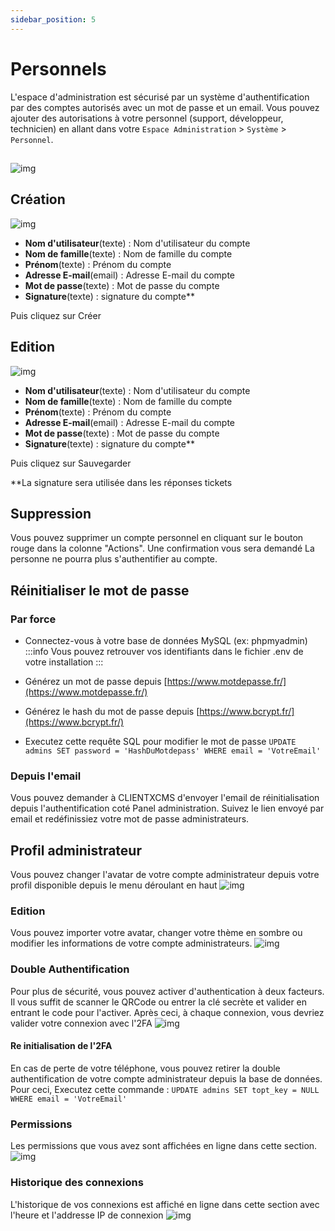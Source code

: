```yaml
---
sidebar_position: 5
---
```


# Personnels

L'espace d'administration est sécurisé par un système d'authentification par des comptes autorisés avec un mot de passe et un email. Vous pouvez ajouter des autorisations à votre personnel (support, développeur, technicien) en allant dans votre `Espace Administration` > `Système` > `Personnel`.
## 
![img](https://media.discordapp.net/attachments/926274245225504779/1001985181755912294/unknown.png?width=1200&height=199)
## Création
![img](https://media.discordapp.net/attachments/926274245225504779/1002000696670945300/unknown.png?width=1200&height=380)
- **Nom d'utilisateur**(texte) : Nom d'utilisateur du compte
- **Nom de famille**(texte) : Nom de famille du compte
- **Prénom**(texte) : Prénom du compte
- **Adresse E-mail**(email) : Adresse E-mail du compte
- **Mot de passe**(texte) : Mot de passe du compte
- **Signature**(texte) : signature du compte**

Puis cliquez sur Créer
## Edition
![img](https://media.discordapp.net/attachments/926274245225504779/1002002716031197344/unknown.png?width=1200&height=344)
- **Nom d'utilisateur**(texte) : Nom d'utilisateur du compte
- **Nom de famille**(texte) : Nom de famille du compte
- **Prénom**(texte) : Prénom du compte
- **Adresse E-mail**(email) : Adresse E-mail du compte
- **Mot de passe**(texte) : Mot de passe du compte
- **Signature**(texte) : signature du compte**

Puis cliquez sur Sauvegarder

**La signature sera utilisée dans les réponses tickets

## Suppression

Vous pouvez supprimer un compte personnel en cliquant sur le bouton rouge dans la colonne "Actions". Une confirmation vous sera demandé
La personne ne pourra plus s'authentifier au compte.

## Réinitialiser le mot de passe
### Par force
- Connectez-vous à votre base de données MySQL (ex: phpmyadmin)
  :::info
  Vous pouvez retrouver vos identifiants dans le fichier .env de votre installation
  :::
- Générez un mot de passe depuis [https://www.motdepasse.fr/](https://www.motdepasse.fr/)

- Générez le hash du mot de passe depuis [https://www.bcrypt.fr/](https://www.bcrypt.fr/)
- Executez cette requête SQL pour modifier le mot de passe `UPDATE admins SET password = 'HashDuMotdepass' WHERE email = 'VotreEmail' `
### Depuis l'email
Vous pouvez demander à CLIENTXCMS d'envoyer l'email de réinitialisation depuis l'authentification coté Panel administration. Suivez le lien envoyé par email et redéfinissiez votre mot de passe administrateurs.

## Profil administrateur

Vous pouvez changer l'avatar de votre compte administrateur depuis votre profil disponible depuis le menu déroulant en haut
![img](https://media.discordapp.net/attachments/475073153509490689/1041019677041758218/image.png)
### Edition
Vous pouvez importer votre avatar, changer votre thème en sombre ou modifier les informations de votre compte administrateurs. 
![img](https://media.discordapp.net/attachments/475073153509490689/1041020230807330957/image.png)
### Double Authentification
Pour plus de sécurité, vous pouvez activer d'authentication à deux facteurs. Il vous suffit de scanner le QRCode ou entrer la clé secrète et valider en entrant le code pour l'activer. Après ceci, à chaque connexion, vous devriez valider votre connexion avec l'2FA
![img](https://media.discordapp.net/attachments/475073153509490689/1041021414393778308/image.png)

#### Re initialisation de l'2FA
En cas de perte de votre téléphone, vous pouvez retirer la double authentification de votre compte administrateur depuis la base de données. Pour ceci, Executez cette commande :
`UPDATE admins SET topt_key = NULL WHERE email = 'VotreEmail'`

### Permissions
Les permissions que vous avez sont affichées en ligne dans cette section.
![img](https://media.discordapp.net/attachments/475073153509490689/1041022039051477074/image.png)
### Historique des connexions
L'historique de vos connexions est affiché en ligne dans cette section avec l'heure et l'addresse IP de connexion
![img](https://media.discordapp.net/attachments/475073153509490689/1041022852704518214/image.png)